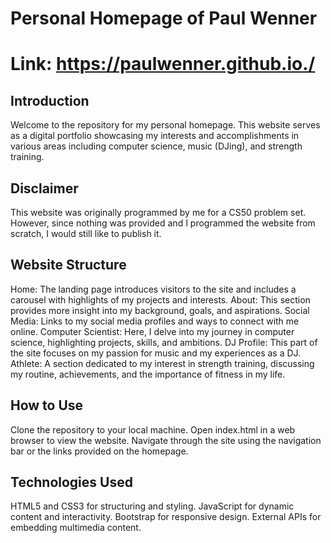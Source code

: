 # Personal Homepage of Paul Wenner
# Link: https://paulwenner.github.io./
## Introduction
Welcome to the repository for my personal homepage. This website serves as a digital portfolio showcasing my interests and accomplishments in various areas including computer science, music (DJing), and strength training.
## Disclaimer
This website was originally programmed by me for a CS50 problem set. However, since nothing was provided and I programmed the website from scratch, I would still like to publish it.

## Website Structure
Home: The landing page introduces visitors to the site and includes a carousel with highlights of my projects and interests.
About: This section provides more insight into my background, goals, and aspirations.
Social Media: Links to my social media profiles and ways to connect with me online.
Computer Scientist: Here, I delve into my journey in computer science, highlighting projects, skills, and ambitions.
DJ Profile: This part of the site focuses on my passion for music and my experiences as a DJ.
Athlete: A section dedicated to my interest in strength training, discussing my routine, achievements, and the importance of fitness in my life.

## How to Use
Clone the repository to your local machine.
Open index.html in a web browser to view the website.
Navigate through the site using the navigation bar or the links provided on the homepage.


## Technologies Used
HTML5 and CSS3 for structuring and styling.
JavaScript for dynamic content and interactivity.
Bootstrap for responsive design.
External APIs for embedding multimedia content.


